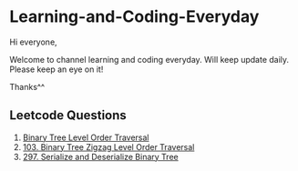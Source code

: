 # Learning-and-Coding-Everyday
Hi everyone,

Welcome to channel learning and coding everyday. Will keep update daily. Please keep an eye on it! 

Thanks^^

## Leetcode Questions
1. [Binary Tree Level Order Traversal](https://leetcode.com/problems/binary-tree-level-order-traversal/description/)
2. [103. Binary Tree Zigzag Level Order Traversal](https://leetcode.com/problems/binary-tree-zigzag-level-order-traversal/description/)
3. [297. Serialize and Deserialize Binary Tree](https://leetcode.com/problems/serialize-and-deserialize-binary-tree/description/)
